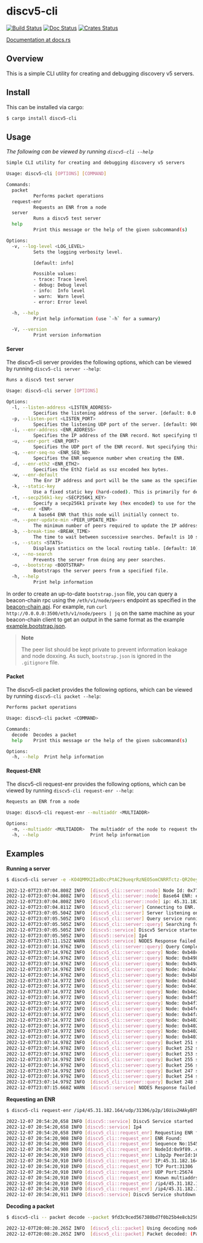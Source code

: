 discv5-cli
============

[![Build Status]][Build Link] [![Doc Status]][Doc Link] [![Crates
Status]][Crates Link]

[Build Status]: https://github.com/AgeManning/discv5-cli/workflows/build/badge.svg?branch=master
[Build Link]: https://github.com/AgeManning/discv5-cli/actions
[Doc Status]: https://docs.rs/discv5-cli/badge.svg
[Doc Link]: https://docs.rs/discv5-cli
[Crates Status]: https://img.shields.io/crates/v/discv5-cli.svg
[Crates Link]: https://crates.io/crates/discv5-cli

[Documentation at docs.rs](https://docs.rs/discv5-cli)

## Overview

This is a simple CLI utility for creating and debugging discovery v5 servers.

## Install

This can be installed via cargo:

```bash
$ cargo install discv5-cli
```

## Usage

_The following can be viewed by running `discv5-cli --help`_

```bash
Simple CLI utility for creating and debugging discovery v5 servers

Usage: discv5-cli [OPTIONS] [COMMAND]

Commands:
  packet
          Performs packet operations
  request-enr
          Requests an ENR from a node
  server
          Runs a discv5 test server
  help
          Print this message or the help of the given subcommand(s)

Options:
  -v, --log-level <LOG_LEVEL>
          Sets the logging verbosity level.

          [default: info]

          Possible values:
          - trace: Trace level
          - debug: Debug level
          - info:  Info level
          - warn:  Warn level
          - error: Error level

  -h, --help
          Print help information (use `-h` for a summary)

  -V, --version
          Print version information
```

#### Server

The discv5-cli server provides the following options, which can be viewed by running `discv5-cli server --help`:

```bash
Runs a discv5 test server

Usage: discv5-cli server [OPTIONS]

Options:
  -l, --listen-address <LISTEN_ADDRESS>
          Specifies the listening address of the server. [default: 0.0.0.0]
  -p, --listen-port <LISTEN_PORT>
          Specifies the listening UDP port of the server. [default: 9000]
  -i, --enr-address <ENR_ADDRESS>
          Specifies the IP address of the ENR record. Not specifying this results in an ENR with no IP field, unless the -w switch is used.
  -u, --enr-port <ENR_PORT>
          Specifies the UDP port of the ENR record. Not specifying this results in an ENR with no UDP field, unless the -w switch is used.
  -q, --enr-seq-no <ENR_SEQ_NO>
          Specifies the ENR sequence number when creating the ENR.
  -d, --enr-eth2 <ENR_ETH2>
          Specifies the Eth2 field as ssz encoded hex bytes.
  -w, --enr-default
          The Enr IP address and port will be the same as the specified listening address and port.
  -k, --static-key
          Use a fixed static key (hard-coded). This is primarily for debugging.
  -t, --secp256k1-key <SECP256K1_KEY>
          Specify a secp256k1 private key (hex encoded) to use for the nodes identity.
  -e, --enr <ENR>
          A base64 ENR that this node will initially connect to.
  -n, --peer-update-min <PEER_UPDATE_MIN>
          The minimum number of peers required to update the IP address. Cannot be less than 2. [default: 2]
  -b, --break-time <BREAK_TIME>
          The time to wait between successive searches. Default is 10 seconds. [default: 10]
  -s, --stats <STATS>
          Displays statistics on the local routing table. [default: 10]
  -x, --no-search
          Prevents the server from doing any peer searches.
  -o, --bootstrap <BOOTSTRAP>
          Bootstraps the server peers from a specified file.
  -h, --help
          Print help information
```

In order to create an up-to-date `bootstrap.json` file, you can query a beacon-chain rpc using the `/eth/v1/node/peers` endpoint as specified in the [beacon-chain api](https://ethereum.github.io/beacon-APIs/). For example, run `curl http://0.0.0.0:3500/eth/v1/node/peers | jq` on the same machine as your beacon-chain client to get an output in the same format as the example [example.bootstrap.json](./example.bootstrap.json).

> **Note**
>
> The peer list should be kept private to prevent information leakage and node doxxing. As such, `bootstrap.json` is ignored in the `.gitignore` file.


#### Packet

The discv5-cli packet provides the following options, which can be viewed by running `discv5-cli packet --help`:

```bash
Performs packet operations

Usage: discv5-cli packet <COMMAND>

Commands:
  decode  Decodes a packet
  help    Print this message or the help of the given subcommand(s)

Options:
  -h, --help  Print help information
```

#### Request-ENR

The discv5-cli request-enr provides the following options, which can be viewed by running `discv5-cli request-enr --help`:

```bash
Requests an ENR from a node

Usage: discv5-cli request-enr --multiaddr <MULTIADDR>

Options:
  -m, --multiaddr <MULTIADDR>  The multiaddr of the node to request their ENR from
  -h, --help                   Print help information
```


## Examples


**Running a server**

```bash
$ discv5-cli server -e -KO4QMMX2IadOccPtAC29ueqrRzNEO5omCNRRTctz-QR20eyMwVR9yl6IDsoxmkg4naImuve8u2H6FO9fsmlXxso-suCAsKEZXRoMpBKJsWLAgAAAP__________gmlkgnY0gmlwhC0ftqSJc2VjcDI1NmsxoQI3vMd58jjnDZQm0KGQpbuWGSW9Bnon1GsF07XnlHna6YN0Y3CCekqDdWRwgsau --enr-port 50862 --enr-address 45.31.182.164 --break-time 5 --bootstrap bootstrap.json

2022-12-07T23:07:04.808Z INFO  [discv5_cli::server::node] Node Id: 0x773e..b498
2022-12-07T23:07:04.808Z INFO  [discv5_cli::server::node] Base64 ENR: enr:-IS4QArehERF1NJQn3zuGT5dAYBHNMjPCJCfGvs00AsMqyY6M80hoHZThbfveHbd-0GYqMy8mQiAAql5SlwpBRofc9IBgmlkgnY0gmlwhC0ftqSJc2VjcDI1NmsxoQL89kiZJgAhIf3hS6kAlou02R7IjayJWbULmBGTh52YUYN1ZHCCxq4
2022-12-07T23:07:04.808Z INFO  [discv5_cli::server::node] ip: 45.31.182.164, udp port:50862
2022-12-07T23:07:04.811Z INFO  [discv5_cli::server] Connecting to ENR. ip: Some(45.31.182.164), udp_port: Some(50862),  tcp_port: Some(31306)
2022-12-07T23:07:05.504Z INFO  [discv5_cli::server] Server listening on 0.0.0.0:9000
2022-12-07T23:07:05.505Z INFO  [discv5_cli::server] Query service running...
2022-12-07T23:07:05.505Z INFO  [discv5_cli::server::query] Searching for peers...
2022-12-07T23:07:05.505Z INFO  [discv5::service] Discv5 Service started
2022-12-07T23:07:05.505Z INFO  [discv5::service] Ip4
2022-12-07T23:07:11.152Z WARN  [discv5::service] NODES Response failed, but was partially processed from: Node: 0xb48c..4c2e, addr: 157.90.179.107:12000
2022-12-07T23:07:14.976Z INFO  [discv5_cli::server::query] Query Completed. Nodes found: 16
2022-12-07T23:07:14.976Z INFO  [discv5_cli::server::query] Node: 0xb48c..4c2e
2022-12-07T23:07:14.976Z INFO  [discv5_cli::server::query] Node: 0xb498..1ac2
2022-12-07T23:07:14.976Z INFO  [discv5_cli::server::query] Node: 0xb49a..f73c
2022-12-07T23:07:14.976Z INFO  [discv5_cli::server::query] Node: 0xb4a7..b1f0
2022-12-07T23:07:14.976Z INFO  [discv5_cli::server::query] Node: 0xb4b8..6f72
2022-12-07T23:07:14.977Z INFO  [discv5_cli::server::query] Node: 0xb4d1..e58e
2022-12-07T23:07:14.977Z INFO  [discv5_cli::server::query] Node: 0xb4e1..b19b
2022-12-07T23:07:14.977Z INFO  [discv5_cli::server::query] Node: 0xb4e2..921e
2022-12-07T23:07:14.977Z INFO  [discv5_cli::server::query] Node: 0xb4f5..566a
2022-12-07T23:07:14.977Z INFO  [discv5_cli::server::query] Node: 0xb4f3..6657
2022-12-07T23:07:14.977Z INFO  [discv5_cli::server::query] Node: 0xb4fe..49a9
2022-12-07T23:07:14.977Z INFO  [discv5_cli::server::query] Node: 0xb4fa..ad8e
2022-12-07T23:07:14.977Z INFO  [discv5_cli::server::query] Node: 0xb402..11d6
2022-12-07T23:07:14.977Z INFO  [discv5_cli::server::query] Node: 0xb402..cc3c
2022-12-07T23:07:14.977Z INFO  [discv5_cli::server::query] Node: 0xb402..6648
2022-12-07T23:07:14.977Z INFO  [discv5_cli::server::query] Node: 0xb403..b511
2022-12-07T23:07:14.978Z INFO  [discv5_cli::server::query] Bucket 251 statistics: Connected peers: 0 (Incoming: 0, Outgoing: 0), Disconnected Peers: 2
2022-12-07T23:07:14.978Z INFO  [discv5_cli::server::query] Bucket 252 statistics: Connected peers: 0 (Incoming: 0, Outgoing: 0), Disconnected Peers: 10
2022-12-07T23:07:14.978Z INFO  [discv5_cli::server::query] Bucket 253 statistics: Connected peers: 0 (Incoming: 0, Outgoing: 0), Disconnected Peers: 16
2022-12-07T23:07:14.979Z INFO  [discv5_cli::server::query] Bucket 255 statistics: Connected peers: 0 (Incoming: 0, Outgoing: 0), Disconnected Peers: 16
2022-12-07T23:07:14.979Z INFO  [discv5_cli::server::query] Bucket 256 statistics: Connected peers: 1 (Incoming: 0, Outgoing: 1), Disconnected Peers: 15
2022-12-07T23:07:14.979Z INFO  [discv5_cli::server::query] Bucket 247 statistics: Connected peers: 0 (Incoming: 0, Outgoing: 0), Disconnected Peers: 1
2022-12-07T23:07:14.979Z INFO  [discv5_cli::server::query] Bucket 254 statistics: Connected peers: 0 (Incoming: 0, Outgoing: 0), Disconnected Peers: 16
2022-12-07T23:07:14.979Z INFO  [discv5_cli::server::query] Bucket 248 statistics: Connected peers: 0 (Incoming: 0, Outgoing: 0), Disconnected Peers: 1
2022-12-07T23:07:15.668Z WARN  [discv5::service] NODES Response failed, but was partially processed from: Node: 0xb7c6..0a8c, addr: 185.49.111.250:30303
```

**Requesting an ENR**

```bash
$ discv5-cli request-enr /ip4/45.31.182.164/udp/31306/p2p/16Uiu2HAkyBFMsXS4Rpc3SfpaasFtLR6uKTnWqsUB8U8EMy24A5YU

2022-12-07 20:54:20,658 INFO [discv5::service] Discv5 Service started
2022-12-07 20:54:20,658 INFO [discv5::service] Ip4
2022-12-07 20:54:20,658 INFO [discv5_cli::request_enr] Requesting ENR for: /ip4/45.31.182.164/udp/31306/p2p/16Uiu2HAkyBFMsXS4Rpc3SfpaasFtLR6uKTnWqsUB8U8EMy24A5YU
2022-12-07 20:54:20,908 INFO [discv5_cli::request_enr] ENR Found:
2022-12-07 20:54:20,908 INFO [discv5_cli::request_enr] Sequence No:1545
2022-12-07 20:54:20,908 INFO [discv5_cli::request_enr] NodeId:0x9f89..e7b4
2022-12-07 20:54:20,910 INFO [discv5_cli::request_enr] Libp2p PeerId:16Uiu2HAkyBFMsXS4Rpc3SfpaasFtLR6uKTnWqsUB8U8EMy24A5YU
2022-12-07 20:54:20,910 INFO [discv5_cli::request_enr] IP:45.31.182.164
2022-12-07 20:54:20,910 INFO [discv5_cli::request_enr] TCP Port:31306
2022-12-07 20:54:20,910 INFO [discv5_cli::request_enr] UDP Port:25674
2022-12-07 20:54:20,910 INFO [discv5_cli::request_enr] Known multiaddrs:
2022-12-07 20:54:20,910 INFO [discv5_cli::request_enr] /ip4/45.31.182.164/udp/25674/p2p/16Uiu2HAkyBFMsXS4Rpc3SfpaasFtLR6uKTnWqsUB8U8EMy24A5YU
2022-12-07 20:54:20,910 INFO [discv5_cli::request_enr] /ip4/45.31.182.164/tcp/31306/p2p/16Uiu2HAkyBFMsXS4Rpc3SfpaasFtLR6uKTnWqsUB8U8EMy24A5YU
2022-12-07 20:54:20,911 INFO [discv5::service] Discv5 Service shutdown
```

**Decoding a packet**

```bash
$ discv5-cli -- packet decode --packet 9fd3c9ced567380bd7f0b25b4e8cb250401f9654bb92990b36f0220b65e8c96b029c629d897d25ed861b6b80c002c0c910ce86ccdea0de1f5721efc3c2e01a2a7288d986074592d40e4b8eee5c44e8ae56ff8f8bda79fd8d3e899e36fdc07b24d74edc8ab189775f9aedd8918fd03f7f52d98b --nodeid d94f5e91dbd9c22221fc9d778347fca7b9f49745071199c2a8960073a98169d9

2022-12-07T20:08:20.265Z INFO  [discv5_cli::packet] Using decoding node id: 0xd94f..69d9
2022-12-07T20:08:20.265Z INFO  [discv5_cli::packet] Packet decoded: (Packet { iv: 212446919118329375467898179749707297360, header: PacketHeader { message_nonce: [86, 230, 107, 84, 45, 19, 246, 151, 176, 105, 149, 81], kind: Message { src_id: NodeId { raw: [238, 233, 154, 181, 126, 7, 103, 153, 11, 0, 123, 98, 184, 185, 96, 132, 106, 88, 170, 186, 22, 234, 9, 223, 97, 84, 167, 121, 21, 83, 116, 203] } } }, message: [212, 14, 75, 142, 238, 92, 68, 232, 174, 86, 255, 143, 139, 218, 121, 253, 141, 62, 137, 158, 54, 253, 192, 123, 36, 215, 78, 220, 138, 177, 137, 119, 95, 154, 237, 216, 145, 143, 208, 63, 127, 82, 217, 139] }, [159, 211, 201, 206, 213, 103, 56, 11, 215, 240, 178, 91, 78, 140, 178, 80, 100, 105, 115, 99, 118, 53, 0, 1, 0, 86, 230, 107, 84, 45, 19, 246, 151, 176, 105, 149, 81, 0, 32, 238, 233, 154, 181, 126, 7, 103, 153, 11, 0, 123, 98, 184, 185, 96, 132, 106, 88, 170, 186, 22, 234, 9, 223, 97, 84, 167, 121, 21, 83, 116, 203])
```
